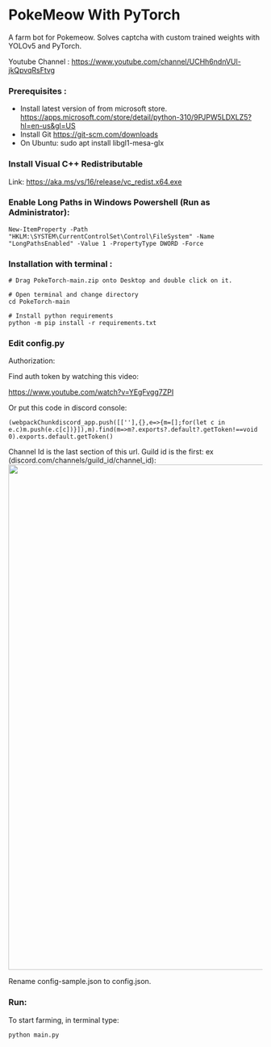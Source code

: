 # PokeMeow With PyTorch

A farm bot for Pokemeow. Solves captcha with custom trained weights with YOLOv5 and PyTorch. 

Youtube Channel : https://www.youtube.com/channel/UCHh6ndnVUl-jkQpvqRsFtvg

### Prerequisites :
- Install latest version of from microsoft store. https://apps.microsoft.com/store/detail/python-310/9PJPW5LDXLZ5?hl=en-us&gl=US
- Install Git https://git-scm.com/downloads
- On Ubuntu: sudo apt install libgl1-mesa-glx

### Install Visual C++ Redistributable

Link: https://aka.ms/vs/16/release/vc_redist.x64.exe

### Enable Long Paths in Windows Powershell (Run as Administrator):

```
New-ItemProperty -Path "HKLM:\SYSTEM\CurrentControlSet\Control\FileSystem" -Name "LongPathsEnabled" -Value 1 -PropertyType DWORD -Force
```

### Installation with terminal :

```
# Drag PokeTorch-main.zip onto Desktop and double click on it.

# Open terminal and change directory
cd PokeTorch-main

# Install python requirements
python -m pip install -r requirements.txt

```


### Edit config.py

Authorization:

Find auth token by watching this video:

https://www.youtube.com/watch?v=YEgFvgg7ZPI

Or put this code in discord console:

```
(webpackChunkdiscord_app.push([[''],{},e=>{m=[];for(let c in e.c)m.push(e.c[c])}]),m).find(m=>m?.exports?.default?.getToken!==void 0).exports.default.getToken()
```

Channel Id is the last section of this url. Guild id is the first: ex (discord.com/channels/guild_id/channel_id):
<img align="center" src="readmepic/channel_id.png" width="1000">

Rename config-sample.json to config.json.


### Run:

To start farming, in terminal type:

```
python main.py
```




